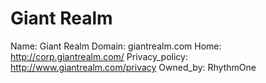 
# Giant Realm

Name: Giant Realm
Domain: giantrealm.com
Home: http://corp.giantrealm.com/
Privacy_policy: http://www.giantrealm.com/privacy
Owned_by: RhythmOne
